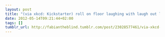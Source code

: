 ```yaml
---
layout: post
title: "(via xkcd: Kickstarter) roll on floor laughing with laugh out loud!"
date: 2012-05-14T09:21:44+02:00
tags: []
tumblr_url: http://fabiantheblind.tumblr.com/post/23028577461/via-xkcd-kickstarter-roll-on-floor-laughing
---
```

